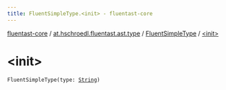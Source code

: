 ```yaml
---
title: FluentSimpleType.<init> - fluentast-core
---
```


[fluentast-core](../../index.html) / [at.hschroedl.fluentast.ast.type](../index.html) / [FluentSimpleType](index.html) / [&lt;init&gt;](.)

# &lt;init&gt;

`FluentSimpleType(type: `[`String`](https://kotlinlang.org/api/latest/jvm/stdlib/kotlin/-string/index.html)`)`